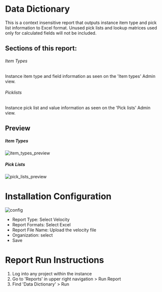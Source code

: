 # Data Dictionary 
This is a context insensitive report that outputs instance item type and pick list information to Excel format. Unused pick lists and lookup matrices used only for calculated fields will not be included. 

## Sections of this report: 
######  Item Types 
Instance item type and field information as seen on the 'Item types' Admin view.
 
######  Picklists 
Instance pick list and value information as seen on the 'Pick lists' Admin view. 

## Preview 

##### Item Types
![item_types_preview](https://github.com/user-attachments/assets/b071bf93-4aa3-4aa0-8dfe-b594fbe3fa59)

##### Pick Lists
![pick_lists_preview](https://github.com/user-attachments/assets/4ed053ed-ca7e-4440-956b-7db7df3fbf36)


# Installation Configuration 
![config](https://github.com/user-attachments/assets/9854a309-3e8d-4c0b-ab1f-2d12ab94c144)


<ul> 
  <li>Report Type: Select Velocity</li>
  <li>Report Formats: Select Excel</li>
  <li>Report File Name: Upload the velocity file</li>
  <li>Organization: select</li>
  <li>Save</li>
</ul>

# Report Run Instructions 
<ol>
  <li>Log into any project within the instance</li>
  <li>Go to 'Reports' in upper right navigation > Run Report</li>
  <li>Find 'Data Dictionary' >  Run </li>
</ol>
